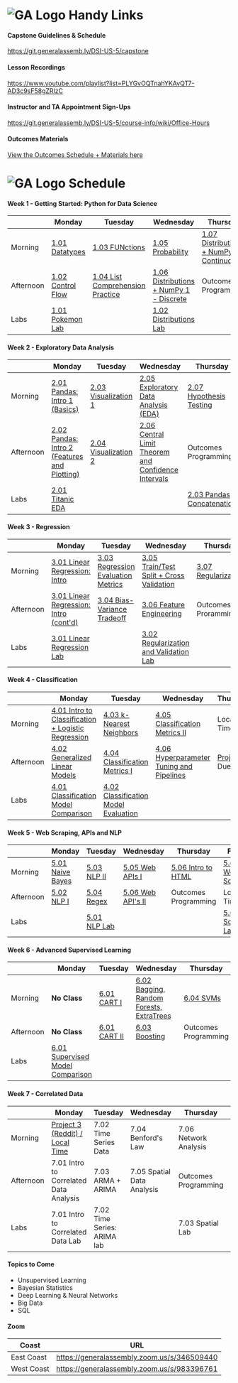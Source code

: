 # ![GA Logo](https://camo.githubusercontent.com/6ce15b81c1f06d716d753a61f5db22375fa684da/68747470733a2f2f67612d646173682e73332e616d617a6f6e6177732e636f6d2f70726f64756374696f6e2f6173736574732f6c6f676f2d39663838616536633963333837313639306533333238306663663535376633332e706e67) Handy Links

#### Capstone Guidelines & Schedule

https://git.generalassemb.ly/DSI-US-5/capstone

#### Lesson Recordings

https://www.youtube.com/playlist?list=PLYGvOQTnahYKAvQT7-AD3c9sF58gZRlzC

#### Instructor and TA Appointment Sign-Ups

https://git.generalassemb.ly/DSI-US-5/course-info/wiki/Office-Hours

#### Outcomes Materials

[View the Outcomes Schedule + Materials here](https://git.generalassemb.ly/DSI-US-5/outcomes-dsi)

# ![GA Logo](https://camo.githubusercontent.com/6ce15b81c1f06d716d753a61f5db22375fa684da/68747470733a2f2f67612d646173682e73332e616d617a6f6e6177732e636f6d2f70726f64756374696f6e2f6173736574732f6c6f676f2d39663838616536633963333837313639306533333238306663663535376633332e706e67) Schedule

#### Week 1 - Getting Started: Python for Data Science

|         | Monday     | Tuesday    | Wednesday  | Thursday| Friday  |
|---------|------------|------------|------------|---------|---------|
| Morning | [1.01 Datatypes](https://git.generalassemb.ly/DSI-US-5/1.01-lesson-python-intro) | [1.03 FUNctions](https://git.generalassemb.ly/DSI-US-5/1.03-lesson-python-functions) | [1.05 Probability](https://git.generalassemb.ly/DSI-US-5/1.05-lesson-intro_to_probability) | [1.07 Distributions + NumPy 2 - Continuous](https://git.generalassemb.ly/DSI-US-5/1.07-lesson-continuous_distributions)  | [1.08 Intro to Ethics](https://git.generalassemb.ly/DSI-US-5/1.08-lesson-intro_to_ethics) |
| Afternoon| [1.02 Control Flow](https://git.generalassemb.ly/DSI-US-5/1.02-lesson-python-control-flow) | [1.04 List Comprehension Practice](https://git.generalassemb.ly/DSI-US-5/1.04-lesson-list-comprehension) | [1.06 Distributions + NumPy 1 - Discrete](https://git.generalassemb.ly/DSI-US-5/1.06-lesson-discrete-distributions) | Outcomes Programming | Local Time |
| Labs | [1.01 Pokemon Lab](https://git.generalassemb.ly/DSI-US-5/1.01-lab-pokemon) | | [1.02 Distributions Lab](https://git.generalassemb.ly/DSI-US-5/1.02-lab-distributions) | | |

#### Week 2 - Exploratory Data Analysis

|           | Monday        | Tuesday       | Wednesday     | Thursday      | Friday  |
|-----------|---------------|---------------|---------------|---------------|---------|
| Morning   | [2.01 Pandas: Intro 1 (Basics)](https://git.generalassemb.ly/DSI-US-5/2.01-2.02-intro-to-pandas) | [2.03 Visualization 1](https://git.generalassemb.ly/DSI-US-5/2.03-lesson-principles_of_data_visualization_i) | [2.05 Exploratory Data Analysis (EDA)](https://git.generalassemb.ly/DSI-US-5/2.05-lesson-eda) | [2.07 Hypothesis Testing](https://git.generalassemb.ly/DSI-US-5/2.07-lesson-hypothesis-tests) | [Project 1 Due](https://git.generalassemb.ly/DSI-US-5/project-1) |
| Afternoon | [2.02 Pandas: Intro 2 (Features and Plotting)](https://git.generalassemb.ly/DSI-US-5/2.01-2.02-intro-to-pandas) | [2.04 Visualization 2](https://git.generalassemb.ly/DSI-US-5/2.04-lesson-principles_of_data_visualization_ii) | [2.06 Central Limit Theorem and Confidence Intervals](https://git.generalassemb.ly/DSI-US-5/2.06-lesson-central_limit_theorem-ci-statistics) | Outcomes Programming | Local Time |
| Labs | [2.01 Titanic EDA](https://git.generalassemb.ly/DSI-US-5/2.01-lab-pandas-titanic) |  | | [2.03 Pandas Concatenation](https://git.generalassemb.ly/DSI-US-5/2.03-lab-pandas-concat) | |

#### Week 3 - Regression

|           | Monday        | Tuesday       | Wednesday     | Thursday      | Friday  |
|-----------|---------------|---------------|---------------|---------------|---------|
| Morning   | [3.01 Linear Regression: Intro](https://git.generalassemb.ly/DSI-US-5/lesson-linear_regression) | [3.03 Regression Evaluation Metrics](https://git.generalassemb.ly/DSI-US-5/3.03-regression-metrics-lesson) | [3.05 Train/Test Split + Cross Validation](https://git.generalassemb.ly/DSI-US-5/3.05-lesson-cross-validation-train-test-split) | [3.07 Regularization](https://git.generalassemb.ly/DSI-US-5/3.07-lesson-regularization) | 3.08 Object Oriented Programming  |
| Afternoon | [3.01 Linear Regression: Intro (cont'd)](https://git.generalassemb.ly/DSI-US-5/lesson-linear_regression) | [3.04 Bias-Variance Tradeoff](https://git.generalassemb.ly/DSI-US-5/3.04-bias-variance-tradeoff) | [3.06 Feature Engineering](https://git.generalassemb.ly/DSI-US-5/3.06-lesson-feature-engineering) | Outcomes Proramming | Local Time |
| Labs | [3.01 Linear Regression Lab](https://git.generalassemb.ly/DSI-US-5/3.01-lab-linear_regression-regression) | | [3.02 Regularization and Validation Lab](https://git.generalassemb.ly/DSI-US-5/3.02-lab-cross_validation_regularization-regression) | | |


#### Week 4 - Classification

|           | Monday        | Tuesday       | Wednesday     | Thursday      | Friday  |
|-----------|---------------|---------------|---------------|---------------|---------|
| Morning   | [4.01 Intro to Classification + Logistic Regression](https://git.generalassemb.ly/DSI-US-5/4.01-classification-logistic_regression-lesson) | [4.03 k-Nearest Neighbors](https://git.generalassemb.ly/DSI-US-5/4.03-lesson-knn) | [4.05 Classification Metrics II](https://git.generalassemb.ly/DSI-US-5/4.05-lesson-classification_metrics_ii) | Local Time | Outcomes Programming  |
| Afternoon | [4.02 Generalized Linear Models](https://git.generalassemb.ly/DSI-US-5/4.02-lesson-generalized_linear_models) | [4.04 Classification Metrics I](https://git.generalassemb.ly/DSI-US-5/4.04-lesson-classification_metrics_i) | [4.06 Hyperparameter Tuning and Pipelines](https://git.generalassemb.ly/DSI-US-5/4.06-optimization-gridsearch_hyperparameters-lesson) | [Project 2](https://git.generalassemb.ly/DSI-US-5/project-2) Due | Local Time |
| Labs | [4.01 Classification Model Comparison](https://git.generalassemb.ly/DSI-US-5/4.01-lab-classification_model_comparison) | [4.02 Classification Model Evaluation](https://git.generalassemb.ly/DSI-US-5/4.02-lab-classification_model_evaluation) | | | |

#### Week 5 - Web Scraping, APIs and NLP

|           | Monday        | Tuesday       | Wednesday     | Thursday      | Friday  |
|-----------|---------------|---------------|---------------|---------------|---------|
| Morning   | [5.01 Naive Bayes](https://git.generalassemb.ly/DSI-US-5/5.01-lesson-naive_bayes) | [5.03 NLP II](https://git.generalassemb.ly/DSI-US-5/5.03-lesson-nlp-ii) | [5.05 Web APIs I](https://git.generalassemb.ly/DSI-US-5/5.05-5.06-web_services_apis-i-ii) | [5.06 Intro to HTML](https://git.generalassemb.ly/DSI-US-5/5.06-lesson-html-css) | [5.07 Web Scraping](https://git.generalassemb.ly/DSI-US-5/5.07-lesson-webscraping)  |
| Afternoon | [5.02 NLP I](https://git.generalassemb.ly/DSI-US-5/5.02-lesson-nlp_i) | [5.04 Regex](https://git.generalassemb.ly/DSI-US-5/5.04-lesson-regex) | [5.06 Web API's II](https://git.generalassemb.ly/DSI-US-5/5.05-5.06-web_services_apis-i-ii) | Outcomes Programming | Local Time |
| Labs | | [5.01 NLP Lab](https://git.generalassemb.ly/DSI-US-5/5.02-lab-intro_to_nlp-nlp) | | | [5.02 Scraping Lab](https://git.generalassemb.ly/DSI-US-5/5.02-lab-beautiful_soup-webscraping) |

#### Week 6 - Advanced Supervised Learning

|           | Monday        | Tuesday       | Wednesday     | Thursday      | Friday  |
|-----------|---------------|---------------|---------------|---------------|---------|
| Morning   | **No Class** | [6.01 CART I](https://git.generalassemb.ly/DSI-US-5/6.01-trees-CARTs-lesson) | [6.02 Bagging, Random Forests, ExtraTrees](https://git.generalassemb.ly/DSI-US-5/6.02-lesson-bagging-rfs) | [6.04 SVMs](https://git.generalassemb.ly/DSI-US-5/6.04-lesson-support_vector_machines) | [Project 3 (Reddit) / Local Time](https://git.generalassemb.ly/DSI-US-5/project-3) |
| Afternoon | **No Class** | [6.01 CART II](https://git.generalassemb.ly/DSI-US-5/6.01-trees-CARTs-lesson) | [6.03 Boosting](https://git.generalassemb.ly/DSI-US-5/6.03-lesson-boosting) | Outcomes Programming | Local Time |
| Labs | [6.01 Supervised Model Comparison](https://git.generalassemb.ly/DSI-US-5/6.01-lab-supervised_learning_models) | | | |

#### Week 7 - Correlated Data

|           | Monday        | Tuesday       | Wednesday     | Thursday      | Friday  |
|-----------|---------------|---------------|---------------|---------------|---------|
| Morning   | [Project 3 (Reddit) / Local Time](https://git.generalassemb.ly/DSI-US-5/project-3) | 7.02 Time Series Data | 7.04 Benford's Law | 7.06 Network Analysis | 7.07 Gradient Descent |
| Afternoon | 7.01 Intro to Correlated Data Analysis | 7.03 ARMA + ARIMA | 7.05 Spatial Data Analysis | Outcomes Programming | Local Time |
| Labs | 7.01 Intro to Correlated Data Lab | 7.02 Time Series: ARIMA lab  | | 7.03 Spatial Lab | |

#### Topics to Come
- Unsupervised Learning
- Bayesian Statistics
- Deep Learning & Neural Networks
- Big Data
- SQL

#### Zoom

| Coast      | URL                                         |
|------------|---------------------------------------------|
| East Coast | https://generalassembly.zoom.us/s/346509440 |
| West Coast | https://generalassembly.zoom.us/s/983396761 |
